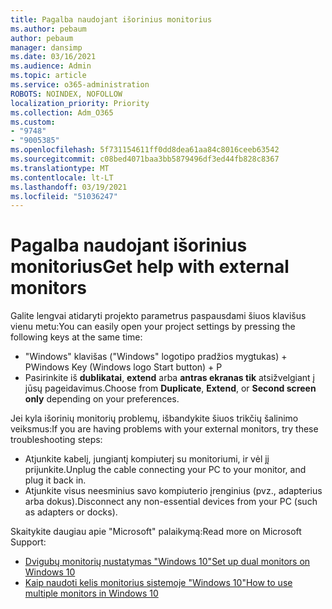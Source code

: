 ```yaml
---
title: Pagalba naudojant išorinius monitorius
ms.author: pebaum
author: pebaum
manager: dansimp
ms.date: 03/16/2021
ms.audience: Admin
ms.topic: article
ms.service: o365-administration
ROBOTS: NOINDEX, NOFOLLOW
localization_priority: Priority
ms.collection: Adm_O365
ms.custom:
- "9748"
- "9005385"
ms.openlocfilehash: 5f731154611ff0dd8dea61aa84c8016ceeb63542
ms.sourcegitcommit: c08bed4071baa3bb5879496df3ed44fb828c8367
ms.translationtype: MT
ms.contentlocale: lt-LT
ms.lasthandoff: 03/19/2021
ms.locfileid: "51036247"
---
```

# <a name="get-help-with-external-monitors"></a><span data-ttu-id="b6de9-102">Pagalba naudojant išorinius monitorius</span><span class="sxs-lookup"><span data-stu-id="b6de9-102">Get help with external monitors</span></span>

<span data-ttu-id="b6de9-103">Galite lengvai atidaryti projekto parametrus paspausdami šiuos klavišus vienu metu:</span><span class="sxs-lookup"><span data-stu-id="b6de9-103">You can easily open your project settings by pressing the following keys at the same time:</span></span>

- <span data-ttu-id="b6de9-104">"Windows" klavišas ("Windows" logotipo pradžios mygtukas) + P</span><span class="sxs-lookup"><span data-stu-id="b6de9-104">Windows Key (Windows logo Start button) + P</span></span>
- <span data-ttu-id="b6de9-105">Pasirinkite iš **dublikatai**, **extend** arba **antras ekranas tik** atsižvelgiant į jūsų pageidavimus.</span><span class="sxs-lookup"><span data-stu-id="b6de9-105">Choose from **Duplicate**, **Extend**, or **Second screen only** depending on your preferences.</span></span>

<span data-ttu-id="b6de9-106">Jei kyla išorinių monitorių problemų, išbandykite šiuos trikčių šalinimo veiksmus:</span><span class="sxs-lookup"><span data-stu-id="b6de9-106">If you are having problems with your external monitors, try these troubleshooting steps:</span></span>

- <span data-ttu-id="b6de9-107">Atjunkite kabelį, jungiantį kompiuterį su monitoriumi, ir vėl jį prijunkite.</span><span class="sxs-lookup"><span data-stu-id="b6de9-107">Unplug the cable connecting your PC to your monitor, and plug it back in.</span></span>
- <span data-ttu-id="b6de9-108">Atjunkite visus neesminius savo kompiuterio įrenginius (pvz., adapterius arba dokus).</span><span class="sxs-lookup"><span data-stu-id="b6de9-108">Disconnect any non-essential devices from your PC (such as adapters or docks).</span></span>

<span data-ttu-id="b6de9-109">Skaitykite daugiau apie "Microsoft" palaikymą:</span><span class="sxs-lookup"><span data-stu-id="b6de9-109">Read more on Microsoft Support:</span></span>

- [<span data-ttu-id="b6de9-110">Dvigubų monitorių nustatymas "Windows 10"</span><span class="sxs-lookup"><span data-stu-id="b6de9-110">Set up dual monitors on Windows 10</span></span>](https://support.microsoft.com/windows/set-up-dual-monitors-on-windows-10-3d5c15dc-cc63-d850-aeb6-b41778147554)
- [<span data-ttu-id="b6de9-111">Kaip naudoti kelis monitorius sistemoje "Windows 10"</span><span class="sxs-lookup"><span data-stu-id="b6de9-111">How to use multiple monitors in Windows 10</span></span>](https://support.microsoft.com/windows/how-to-use-multiple-monitors-in-windows-10-329c6962-5a4d-b481-7baa-bec9671f728a)

